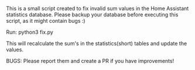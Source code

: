 This is a small script created to fix invalid sum values in the Home Assistant statistics database.
Please backup your database before executing this script, as it might contain bugs :)

Run:
python3 fix.py <db pwd> <db name> <metadata id of entry to fix>

This will recalculate the sum's in the statistics(short) tables and update the values.


BUGS: Please report them and create a PR if you have improvements!
